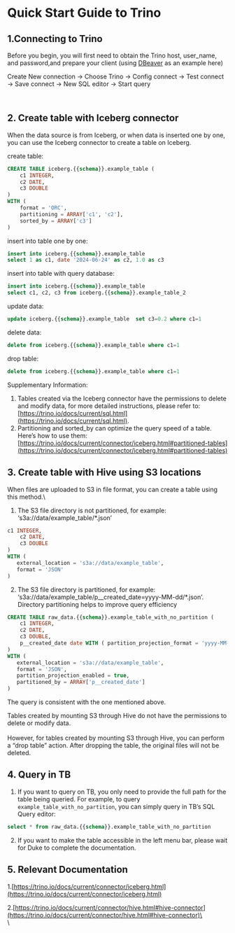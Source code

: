 # Quick Start Guide to Trino

## 1.Connecting to Trino

Before you begin, you will first need to obtain the Trino host, user\_name, and password,and prepare your client (using [DBeaver](https://dbeaver.io/download/) as an example here)



Create New connection -> Choose Trino -> Config connect -> Test connect -> Save connect -> New SQL editor -> Start query

<figure><img src="https://lh7-rt.googleusercontent.com/docsz/AD_4nXeNu_X0QFlGnddtzX_HlwqbG0lJGhHHoEbsRySyMh_YoBGvD9_cAKvjmGykVRkRgdzcZnU3kHs7qutkTiMjY5FHq4-caugEx3LXFbQP4OgUsRMbPnwb7UPK8hg0VUzJm2-fMsTYpAMYYiOmdNsMZpEMvMY?key=MbmiDaVj-OsfFdvkiV9dkA" alt=""><figcaption></figcaption></figure>

<figure><img src="https://lh7-rt.googleusercontent.com/docsz/AD_4nXd86tatjSDhBOe8wGXcM6j0_Bkurm5mwy31mOryU9nWNPXS52SYEfeObC85Cdz3RDteGLyFAis-jxRVYrGv9vrZOMcR1EkpIHovQP4Vxa8_o92RQ36q7tkjd4GinevoQFo87IZ-RXPH8QOrbqUrmXNxQ7uU?key=MbmiDaVj-OsfFdvkiV9dkA" alt=""><figcaption></figcaption></figure>

## 2. Create table with Iceberg connector

When the data source is from Iceberg, or when data is inserted one by one, you can use the Iceberg connector to create a table on Iceberg.



create table:

```sql
CREATE TABLE iceberg.{{schema}}.example_table (
    c1 INTEGER,
    c2 DATE,
    c3 DOUBLE
)
WITH (
    format = 'ORC',
    partitioning = ARRAY['c1', 'c2'],
    sorted_by = ARRAY['c3']
)
```

insert into table one by one:

```sql
insert into iceberg.{{schema}}.example_table 
select 1 as c1, date '2024-06-24' as c2, 1.0 as c3
```

insert into table with query database:

```sql
insert into iceberg.{{schema}}.example_table 
select c1, c2, c3 from iceberg.{{schema}}.example_table_2
```

update data:

```sql
update iceberg.{{schema}}.example_table  set c3=0.2 where c1=1
```

delete data:

```sql
delete from iceberg.{{schema}}.example_table where c1=1
```

drop table:

```sql
delete from iceberg.{{schema}}.example_table where c1=1
```



Supplementary Information:

1. Tables created via the Iceberg connector have the permissions to delete and modify data, for more detailed instructions, please refer to: [https://trino.io/docs/current/sql.html](https://trino.io/docs/current/sql.html).
2. Partitioning and sorted\_by can optimize the query speed of a table. Here’s how to use them: [https://trino.io/docs/current/connector/iceberg.html#partitioned-tables](https://trino.io/docs/current/connector/iceberg.html#partitioned-tables)



## 3. Create table with Hive using S3 locations

When files are uploaded to S3 in file format, you can create a table using this method.\


1. The S3 file directory is not partitioned, for example: ‘s3a://data/example\_table/\*.json’

```sql
c1 INTEGER,
    c2 DATE,
    c3 DOUBLE
)
WITH (
   external_location = 's3a://data/example_table',
   format = 'JSON'
)
```



2. The S3 file directory is partitioned, for example: ‘s3a://data/example\_table/p\_\_created\_date=yyyy-MM-dd/\*.json’. Directory partitioning helps to improve query efficiency

```sql
CREATE TABLE raw_data.{{schema}}.example_table_with_no_partition (
    c1 INTEGER,
    c2 DATE,
    c3 DOUBLE,
    p__created_date date WITH ( partition_projection_format = 'yyyy-MM-dd', partition_projection_interval = 1, partition_projection_range = ARRAY['2011-01-01','NOW'], partition_projection_type = 'date' )
)
WITH (
   external_location = 's3a://data/example_table',
   format = 'JSON',
   partition_projection_enabled = true,
   partitioned_by = ARRAY['p__created_date']
)
```



The query is consistent with the one mentioned above.

Tables created by mounting S3 through Hive do not have the permissions to delete or modify data.\
\
However, for tables created by mounting S3 through Hive, you can perform a “drop table” action. After dropping the table, the original files will not be deleted.

## 4. Query in TB

1. If you want to query on TB, you only need to provide the full path for the table being queried. For example, to query `example_table_with_no_partition`, you can simply query in TB’s SQL Query editor:&#x20;

```sql
select * from raw_data.{{schema}}.example_table_with_no_partition
```

2. If you want to make the table accessible in the left menu bar, please wait for Duke to complete the documentation.

## 5. Relevant Documentation

1.[https://trino.io/docs/current/connector/iceberg.html](https://trino.io/docs/current/connector/iceberg.html)

2.[https://trino.io/docs/current/connector/hive.html#hive-connector](https://trino.io/docs/current/connector/hive.html#hive-connector)\
\
\
